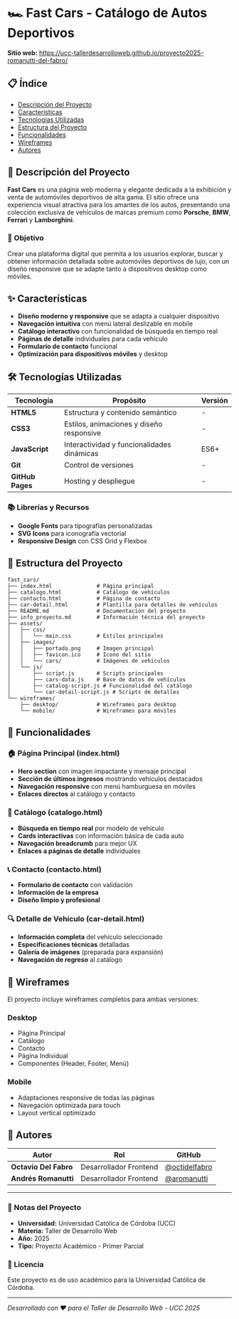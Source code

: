 # 🏎️ Fast Cars - Catálogo de Autos Deportivos

**Sitio web:** https://ucc-tallerdesarrolloweb.github.io/proyecto2025-romanutti-del-fabro/

## 📋 Índice

- [Descripción del Proyecto](#descripción-del-proyecto)
- [Características](#características)
- [Tecnologías Utilizadas](#tecnologías-utilizadas)
- [Estructura del Proyecto](#estructura-del-proyecto)
- [Funcionalidades](#funcionalidades)
- [Wireframes](#wireframes)
- [Autores](#autores)

## 📖 Descripción del Proyecto

**Fast Cars** es una página web moderna y elegante dedicada a la exhibición y venta de automóviles deportivos de alta gama. El sitio ofrece una experiencia visual atractiva para los amantes de los autos, presentando una colección exclusiva de vehículos de marcas premium como **Porsche**, **BMW**, **Ferrari** y **Lamborghini**.

### 🎯 Objetivo

Crear una plataforma digital que permita a los usuarios explorar, buscar y obtener información detallada sobre automóviles deportivos de lujo, con un diseño responsive que se adapte tanto a dispositivos desktop como móviles.

## ✨ Características

- **Diseño moderno y responsive** que se adapta a cualquier dispositivo
- **Navegación intuitiva** con menú lateral deslizable en mobile
- **Catálogo interactivo** con funcionalidad de búsqueda en tiempo real
- **Páginas de detalle** individuales para cada vehículo
- **Formulario de contacto** funcional
- **Optimización para dispositivos móviles** y desktop

## 🛠️ Tecnologías Utilizadas

| Tecnología       | Propósito                                  | Versión |
| ---------------- | ------------------------------------------ | ------- |
| **HTML5**        | Estructura y contenido semántico           | -       |
| **CSS3**         | Estilos, animaciones y diseño responsive   | -       |
| **JavaScript**   | Interactividad y funcionalidades dinámicas | ES6+    |
| **Git**          | Control de versiones                       | -       |
| **GitHub Pages** | Hosting y despliegue                       | -       |

### 📚 Librerías y Recursos

- **Google Fonts** para tipografías personalizadas
- **SVG Icons** para iconografía vectorial
- **Responsive Design** con CSS Grid y Flexbox

## 📁 Estructura del Proyecto

```
fast_cars/
├── index.html              # Página principal
├── catalogo.html           # Catálogo de vehículos
├── contacto.html           # Página de contacto
├── car-detail.html         # Plantilla para detalles de vehículos
├── README.md               # Documentación del proyecto
├── info_proyecto.md        # Información técnica del proyecto
├── assets/
│   ├── css/
│   │   └── main.css        # Estilos principales
│   ├── images/
│   │   ├── portada.png     # Imagen principal
│   │   ├── favicon.ico     # Icono del sitio
│   │   └── cars/           # Imágenes de vehículos
│   └── js/
│       ├── script.js       # Scripts principales
│       ├── cars-data.js    # Base de datos de vehículos
│       ├── catalog-script.js # Funcionalidad del catálogo
│       └── car-detail-script.js # Scripts de detalles
└── wireframes/
    ├── desktop/            # Wireframes para desktop
    └── mobile/             # Wireframes para móviles
```

## 🚀 Funcionalidades

### 🏠 Página Principal (index.html)

- **Hero section** con imagen impactante y mensaje principal
- **Sección de últimos ingresos** mostrando vehículos destacados
- **Navegación responsive** con menú hamburguesa en móviles
- **Enlaces directos** al catálogo y contacto

### 🚗 Catálogo (catalogo.html)

- **Búsqueda en tiempo real** por modelo de vehículo
- **Cards interactivas** con información básica de cada auto
- **Navegación breadcrumb** para mejor UX
- **Enlaces a páginas de detalle** individuales

### 📞 Contacto (contacto.html)

- **Formulario de contacto** con validación
- **Información de la empresa**
- **Diseño limpio y profesional**

### 🔍 Detalle de Vehículo (car-detail.html)

- **Información completa** del vehículo seleccionado
- **Especificaciones técnicas** detalladas
- **Galería de imágenes** (preparada para expansión)
- **Navegación de regreso** al catálogo

## 🎨 Wireframes

El proyecto incluye wireframes completos para ambas versiones:

### Desktop

- Página Principal
- Catálogo
- Contacto
- Página Individual
- Componentes (Header, Footer, Menú)

### Mobile

- Adaptaciones responsive de todas las páginas
- Navegación optimizada para touch
- Layout vertical optimizado

## 👥 Autores

| Autor                 | Rol                    | GitHub                                                 |
| --------------------- | ---------------------- | ------------------------------------------------------ |
| **Octavio Del Fabro** | Desarrollador Frontend | [@octidelfabro](https://github.com/octidelfabro) |
| **Andrés Romanutti**  | Desarrollador Frontend | [@aromanutti](https://github.com/aromanutti) |

---

### 📝 Notas del Proyecto

- **Universidad:** Universidad Católica de Córdoba (UCC)
- **Materia:** Taller de Desarrollo Web
- **Año:** 2025
- **Tipo:** Proyecto Académico - Primer Parcial

### 📄 Licencia

Este proyecto es de uso académico para la Universidad Católica de Córdoba.

---

_Desarrollado con ❤️ para el Taller de Desarrollo Web - UCC 2025_
